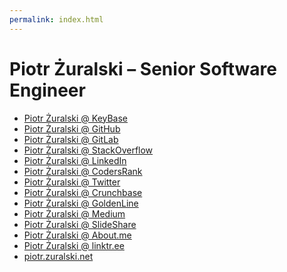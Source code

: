 ```yaml
---
permalink: index.html
---
```


# Piotr Żuralski – Senior Software Engineer

- [Piotr Żuralski @ KeyBase](https://keybase.io/piotr_zuralski/)
- [Piotr Żuralski @ GitHub](https://github.com/piotr-zuralski)
- [Piotr Żuralski @ GitLab](https://gitlab.com/piotr-zuralski)
- [Piotr Żuralski @ StackOverflow](https://stackoverflow.com/users/3580681/piotr-%C5%BBuralski?tab=profile)
- [Piotr Żuralski @ LinkedIn](https://www.linkedin.com/in/piotrzuralski/)
- [Piotr Żuralski @ CodersRank](https://profile.codersrank.io/user/piotr-zuralski)
- [Piotr Żuralski @ Twitter](https://twitter.com/piotr_zuralski)
- [Piotr Żuralski @ Crunchbase](https://www.crunchbase.com/person/piotr-%C5%BBuralski)
- [Piotr Żuralski @ GoldenLine](https://www.goldenline.pl/piotr-zuralski/)
- [Piotr Żuralski @ Medium](https://medium.com/@piotr.zuralski)
- [Piotr Żuralski @ SlideShare](https://www.slideshare.net/Piotruralski)
- [Piotr Żuralski @ About.me](https://about.me/piotr-zuralski)
- [Piotr Żuralski @ linktr.ee](https://linktr.ee/piotr_zuralski)
- [piotr.zuralski.net](https://piotr.zuralski.net)
<!--
  currentYear: {{ site.currentYear }}
  experience: {{ site.experience }}
  [zuralski.net](https://zuralski.net)
-->